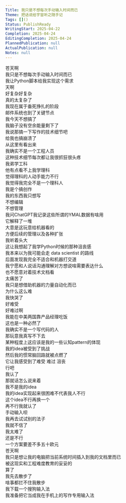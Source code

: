 ```yaml
---
Title: 我只是不想每次手动输入时间而已
Theme: 把话说给宇宙听之随手记
Tags: []()
Status: PublishReady
WritingStart: 2025-04-22
Completion: 2025-04-24
EditingCompletion: 2025-04-24
PlannedPublication: null
ActualPublication: null
Notes: null
---    
```

苍天啊  
我只是不想每次手动输入时间而已    
我让Python脚本给我实现这个需求  
天啊  
好复杂好复杂    
真的太复杂了  
我现在属于垂死挣扎的阶段    
邮件系统也到了关键节点  
我今天不想搞了  
我脑子没有空余能量剩下了  
我说那搞一下写作的技术细节吧  
给我也搞崩溃了    
从这里有看出来  
我确实不是一个工程人员  
这种技术细节每次都让我很抓狂很头疼    
我弟学工科  
他有点看不上我学理科  
觉得理科的人动手能力不行  
我觉得我完全不是一个理科人  
我是个搞创作  
我的东西我只想写  
不想编辑  
不想管理    
我问ChatGPT我记录这些所谓的YMAL数据有啥用  
它解释了一堆  
大意是这玩意给机器看的  
方便后续的管理以及各种扩张  
我听着头大    
这让我想起了我学Python时候的那种沮丧感  
我本来以为我可能会走 data scientist 的路线  
后面发现我完全不适合和机器打交道  
我宁愿和人说话沟通理解对方想说啥需要表达什么  
也不愿意对着技术文档看  
太痛苦了    
我只是想借助机器的力量自动化而已  
为什么这么难  
我快哭了  
好难受  
好难过啊    
我能在中美两国靠产品经理吃饭  
这也是一种必然了  
我确实不是一个写代码的人  
那玩意我真写不下去    
某种程度上这应该是我的一些认知pattern的体现  
我的idea被受到了挑战  
然后我的惯常脑回路就被点燃了  
它让我感受到了难受 难过 沮丧     
行吧  
我认了  
那就话怎么说来着  
我不是我的idea  
我的idea实现起来很困难不代表我人不行  
这个idea不行再换一个  
再不行我就认了  
手动输入呗    
我再去试试别的法子  
我就不信了    
我太难了  
还是不行  
一个方案要差不多五十欧元  
苍天啊  
我只是想让我的电脑把当前系统时间插入到我的文档里而已  
被这现实和工程难度教育的妥妥的    
算了  
我先去散步了  
啥事都拦不住我散步    
我下载一个搜狗输入法  
我准备把它当成我在手机上的写作专用输入法    

